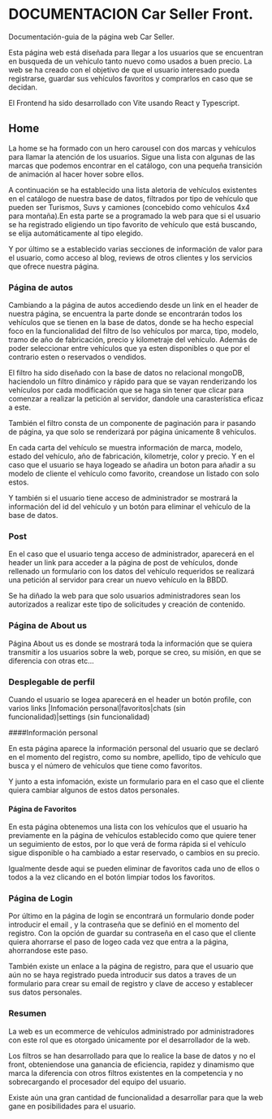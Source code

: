 # DOCUMENTACION Car Seller Front.

Documentación-guia de la página web Car Seller.

Esta página web está diseñada para llegar a los usuarios que se encuentran en busqueda de un vehículo tanto nuevo como usados a buen precio. La web se ha creado con el objetivo de que el usuario interesado pueda registrarse, guardar sus vehículos favoritos y comprarlos en caso que se decidan.

El Frontend ha sido desarrollado con Vite usando React y Typescript.

## Home

La home se ha formado con un hero carousel con dos marcas y vehículos para llamar la atención de los usuarios. Sigue una lista con algunas de las marcas que podemos encontrar en el catálogo, con una pequeña transición de animación al hacer hover sobre ellos.

A continuación se ha establecido una lista aletoria de vehículos existentes en el catálogo de nuestra base de datos, filtrados por tipo de vehículo que pueden ser Turismos, Suvs y camiones (concebido como vehículos 4x4 para montaña).En esta parte se a programado la web para que si el usuario se ha registrado eligiendo un tipo favorito de vehículo que está buscando, se elija automáticamente al tipo elegido.

Y por último se a establecido varias secciones de información de valor para el usuario, como acceso al blog, reviews de otros clientes y los servicios que ofrece nuestra página.

### Página de autos

Cambiando a la página de autos accediendo desde un link en el header de nuestra página, se encuentra la parte donde se encontrarán todos los vehículos que se tienen en la base de datos, donde se ha hecho especial foco en la funcionalidad del filtro de lso vehículos por marca, tipo, modelo, tramo de año de fabricación, precio y kilometraje del vehículo. Además de poder seleccionar entre vehículos que ya esten disponibles o que por el contrario esten o reservados o vendidos.

El filtro ha sido diseñado con la base de datos no relacional mongoDB, haciendolo un filtro dinámico y rápido para que se vayan renderizando los vehículos por cada modificación que se haga sin tener que clicar para comenzar a realizar la petición al servidor, dandole una carasterística eficaz a este.

También el filtro consta de un componente de paginación para ir pasando de página, ya que solo se renderizará por página únicamente 8 vehículos.

En cada carta del vehículo se muestra información de marca, modelo, estado del vehículo, año de fabricación, kilometrje, color y precio. Y en el caso que el usuario se haya logeado se añadira un boton para añadir a su modelo de cliente el vehículo como favorito, creandose un listado con solo estos.

Y también si el usuario tiene acceso de administrador se mostrará la información del id del vehículo y un botón para eliminar el vehículo de la base de datos.

### Post

En el caso que el usuario tenga acceso de administrador, aparecerá en el header un link para acceder a la página de post de vehículos, donde rellenado un formulario con los datos del vehículo requeridos se realizará una petición al servidor para crear un nuevo vehículo en la BBDD.

Se ha diñado la web para que solo usuarios administradores sean los autorizados a realizar este tipo de solicitudes y creación de contenido.

### Página de About us

Página About us es donde se mostrará toda la información que se quiera transmitir a los usuarios sobre la web, porque se creo, su misión, en que se diferencia con otras etc...

### Desplegable de perfil

Cuando el usuario se logea aparecerá en el header un botón profile, con varios links |Infomación personal|favoritos|chats (sin funcionalidad)|settings (sin funcionalidad)

####Información personal

En esta página aparece la información personal del usuario que se declaró en el momento del registro, como su nombre, apellido, tipo de vehículo que busca y el número de vehículos que tiene como favoritos.

Y junto a esta infomación, existe un formulario para en el caso que el cliente quiera cambiar algunos de estos datos personales.

#### Página de Favoritos

En esta página obtenemos una lista con los vehículos que el usuario ha previamente en la página de vehículos establecido como que quiere tener un seguimiento de estos, por lo que verá de forma rápida si el vehículo sigue disponible o ha cambiado a estar reservado, o cambios en su precio.

Igualmente desde aqui se pueden eliminar de favoritos cada uno de ellos o todos a la vez clicando en el botón limpiar todos los favoritos.

### Página de Login

Por último en la página de login se encontrará un formulario donde poder introducir el email , y la contraseña que se definió en el momento del registro. Con la opción de guardar su contraseña en el caso que el cliente quiera ahorrarse el paso de logeo cada vez que entra a la página, ahorrandose este paso.

También existe un enlace a la página de registro, para que el usuario que aún no se haya registrado pueda introducir sus datos a traves de un formulario para crear su email de registro y clave de acceso y establecer sus datos personales.

### Resumen

La web es un ecommerce de vehículos administrado por administradores con este rol que es otorgado únicamente por el desarrollador de la web.

Los filtros se han desarrollado para que lo realice la base de datos y no el front, obteniendose una ganancia de eficiencia, rapidez y dinamismo que marca la diferencia con otros filtros existentes en la competencia y no sobrecargando el procesador del equipo del usuario.

Existe aún una gran cantidad de funcionalidad a desarrollar para que la web gane en posibilidades para el usuario.
